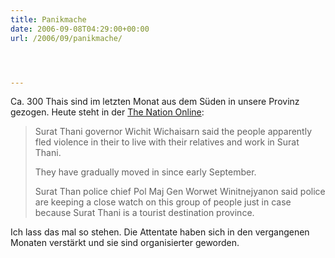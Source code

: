 ```yaml
---
title: Panikmache
date: 2006-09-08T04:29:00+00:00
url: /2006/09/panikmache/




---
```

Ca. 300 Thais sind im letzten Monat aus dem Süden in unsere Provinz gezogen. Heute steht in der [The Nation Online][1]:

> Surat Thani governor Wichit Wichaisarn said the people apparently fled violence in their to live with their relatives and work in Surat Thani.
>
> They have gradually moved in since early September.
>
> Surat Than police chief Pol Maj Gen Worwet Winitnejyanon said police are keeping a close watch on this group of people just in case because Surat Thani is a tourist destination province.

Ich lass das mal so stehen. Die Attentate haben sich in den vergangenen Monaten verstärkt und sie sind organisierter geworden.

 [1]: http://www.nationmultimedia.com/breakingnews/read.php?newsid=30013115
